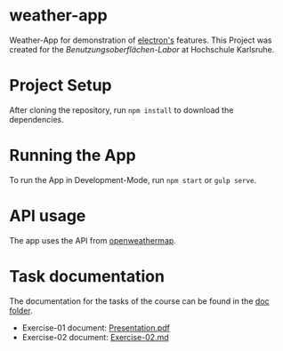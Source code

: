 # weather-app
Weather-App for demonstration of [electron's](https://github.com/electron/electron) features. This Project was 
created for the _Benutzungsoberflächen-Labor_ at Hochschule Karlsruhe.

# Project Setup
After cloning the repository, run `npm install` to download the dependencies.

# Running the App
To run the App in Development-Mode, run `npm start` or `gulp serve`.

# API usage
The app uses the API from [openweathermap](https://openweathermap.org/api).

# Task documentation
The documentation for the tasks of the course can be found in the [doc folder](https://github.com/0xC0DEBA5E/weather-app/tree/master/doc).
- Exercise-01 document: [Presentation.pdf](https://github.com/0xC0DEBA5E/weather-app/tree/master/doc/exercise-01/Presentation.pdf)
- Exercise-02 document: [Exercise-02.md](https://github.com/0xC0DEBA5E/weather-app/tree/master/doc/exercise-02/Exercise-02.md)